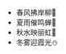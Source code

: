 - 春风拂岸柳🌿
- 夏雨催鸣蝉🐞
- 秋水映丽虹🌈
- 冬雾迎霞光⛄️



<!--

### Hi! I'm Hsiang. Nice to meet you! 👋
- 🏛 I’m a student. My major is IoT Engineering. (Computer, Automation, Communication, Electronic, Artificial Intelligence...)
- 👨‍🎓 I’m learning Intelligent Algorithm(ML/DL/PRAI), which is my target for the next stage. I'm just a beginner!
- 📖 I’m also learning Algebra, Probability & Statistics, and a little Graph Theory. I think it's necessary, challenging but interesting.
- 🌱 I used to learn SLAM & Fusion Navigation, Intelligent Robot, Embedded System, C/C++ and some Algorithm.
- 👯 I’m looking to collaborate on some small projects in hardware (Embedded) or software (C++/Python). We can enjoy it together!
- 🀄 Other Interests: 🎖️ Military, ☯️ Classical Chinese Philosophy, 🎵 Music (Arrangement & Orchestration) ...
- 🎮 Games: War Thunder, Hearts of Iron IV, Cities Skylines, Minecraft, Dyson Sphere Program, Civilization V... (Strategy/Paradox Fan)
- ⚡ Fun fact: There are many things I still need to learn, we can learn and improve together!
- 🍓 [Here](http://sxlearning.xyz) is my original learning site. And I prepare to create a new site for both learning & living in my spare time.
- 🎁 Welcome to ask me about anything [here](https://github.com/Hsiang-1/Hsiang-1/issues).

-->










<!--
**Hsiang-1/Hsiang-1** is a ✨ _special_ ✨ repository because its `README.md` (this file) appears on your GitHub profile.

Here are some ideas to get you started:

- 🔭 I’m currently working on ...
- 🌱 I’m currently learning ...
- 👯 I’m looking to collaborate on ...
- 🤔 I’m looking for help with ...
- 💬 Ask me about ...
- 📫 How to reach me: ...
- 😄 Pronouns: ...
- ⚡ Fun fact: ...

<img align="right" src="https://github-readme-stats.vercel.app/api/top-langs/?username=Hsiang-1">
<img align="left" src="https://github-readme-stats.vercel.app/api?username=Hsiang-1&show_icons=true">

-->
